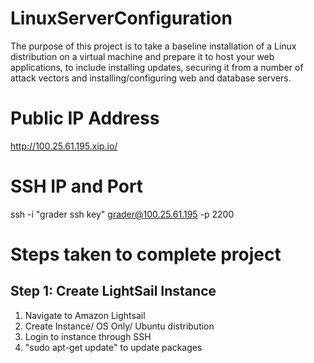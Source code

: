 # LinuxServerConfiguration
The purpose of this project is to take a baseline installation of a Linux distribution on a virtual machine and prepare it to host your web applications, to include installing updates, securing it from a number of attack vectors and installing/configuring web and database servers.

# Public IP Address
http://100.25.61.195.xip.io/

# SSH IP and Port
 ssh -i "grader ssh key" grader@100.25.61.195 -p 2200
 
# Steps taken to complete project
 
## Step 1: Create LightSail Instance
1. Navigate to Amazon Lightsail 
2. Create Instance/ OS Only/ Ubuntu distribution
3. Login to instance through SSH
4. "sudo apt-get update" to update packages


